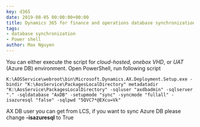 ```yaml
---
key: d365
date: 2019-08-05 00:00:00+00:00
title: Dynamics 365 for finance and operations database synchronization using command line 
tags:
- database synchronization
- Power shell
author: Max Nguyen
---
```


You can either execute the script for *cloud-hosted*, *onebox VHD*, or *UAT* (Azure DB) environment.
Open PowerShell, run following script

```K:\AOSService\webroot\bin\Microsoft.Dynamics.AX.Deployment.Setup.exe -bindir "K:\AosService\PackagesLocalDirectory" metadatadir "K:\AosService\PackagesLocalDirectory" -sqluser "axdbadmin" -sqlserver "." -sqldatabase "AxDB" -setupmode "sync" -syncmode "fullall" -isazuresql "false" -sqlpwd "5QVC7*@EXcu=Vk"```

AX DB user you can get from LCS, if you want to sync Azure DB please change **-isazuresql** to True
